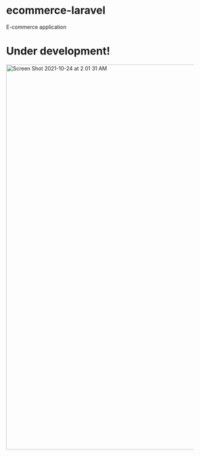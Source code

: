 # ecommerce-laravel
E-commerce application

# Under development!

<img width="1031" alt="Screen Shot 2021-10-24 at 2 01 31 AM" src="https://user-images.githubusercontent.com/65955099/138570656-a765009a-d561-4c4e-baa2-dcb72439262e.png">
